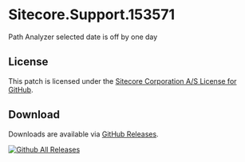 # Sitecore.Support.153571
Path Analyzer selected date is off by one day

## License  
This patch is licensed under the [Sitecore Corporation A/S License for GitHub](https://github.com/sitecoresupport/Sitecore.Support.153571/blob/master/LICENSE).  

## Download  
Downloads are available via [GitHub Releases](https://github.com/sitecoresupport/Sitecore.Support.153571/releases).  

[![Github All Releases](https://img.shields.io/github/downloads/SitecoreSupport/Sitecore.Support.153571/total.svg)](https://github.com/SitecoreSupport/Sitecore.Support.153571/releases)
